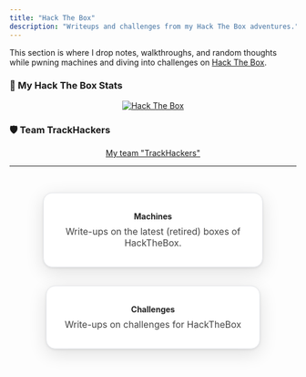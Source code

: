 ```yaml
---
title: "Hack The Box"
description: "Writeups and challenges from my Hack The Box adventures."
---
```


This section is where I drop notes, walkthroughs, and random thoughts while pwning machines and diving into challenges on [Hack The Box](https://hackthebox.com).

### 🧠 My Hack The Box Stats

<div align="center">
  <a href="https://app.hackthebox.com/profile/123067" target="_blank">
    <img src="https://www.hackthebox.com/badge/image/123067" alt="Hack The Box">
  </a>
</div>

### 🛡️ Team TrackHackers

<div align="center">
  <a href="https://app.hackthebox.com/public/teams/overview/5787" target="_blank">
    My team "TrackHackers"
  </a>
</div>

---

<div class="cards-grid">
  <a href="/hackthebox/machines" class="card-link">
    Machines
    <div class="card-desc">Write-ups on the latest (retired) boxes of HackTheBox.</div>
  </a>
  <a href="/hackthebox/challenges" class="card-link">
    Challenges
    <div class="card-desc">Write-ups on challenges for HackTheBox</div>
  </a>
  
<style>
.cards-grid {
  display: grid;
  grid-template-columns: repeat(auto-fit, minmax(260px, 1fr)); /* Card min width, expand as needed */
  gap: 2rem;
  justify-content: center;
  padding: 2rem 0;
  max-width: 1100px;
  margin: 0 auto;
}
.card-link {
  display: flex;
  flex-direction: column;
  justify-content: space-between;
  align-items: center;
  text-align: center;
  background: #fff;
  color: #222;
  border-radius: 1rem;
  border: 1px solid #e5e7eb;
  box-shadow: 0 8px 32px rgba(0,0,0,0.12), 0 1.5px 4px rgba(0,0,0,0.08);
  padding: 2rem;
  text-decoration: none;
  font-weight: bold;
  transition: transform 0.15s, box-shadow 0.15s;
  min-width: 260px;
  max-width: 320px;
  margin: 0 auto;
}
.card-link:hover {
  transform: scale(1.045);
  box-shadow: 0 12px 36px rgba(0,0,0,0.18), 0 1.5px 4px rgba(0,0,0,0.11);
}
.card-desc {
  font-size: 1rem;
  font-weight: 400;
  margin-top: 0.5rem;
  color: #444;
}
/* Mobile: make cards take 95vw for comfort */
@media (max-width: 500px) {
  .card-link {
    min-width: 85vw;
    max-width: 99vw;
    padding: 1.2rem;
  }
}
